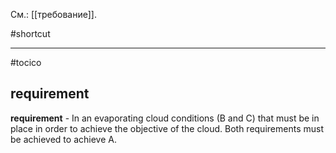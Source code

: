 См.: [[требование]].

#shortcut




<hr/>

#tocico

## requirement

<b>requirement</b> - In an evaporating cloud conditions (B and C) that must be in place in order to achieve the objective of the cloud.  Both requirements must be achieved to achieve A.



